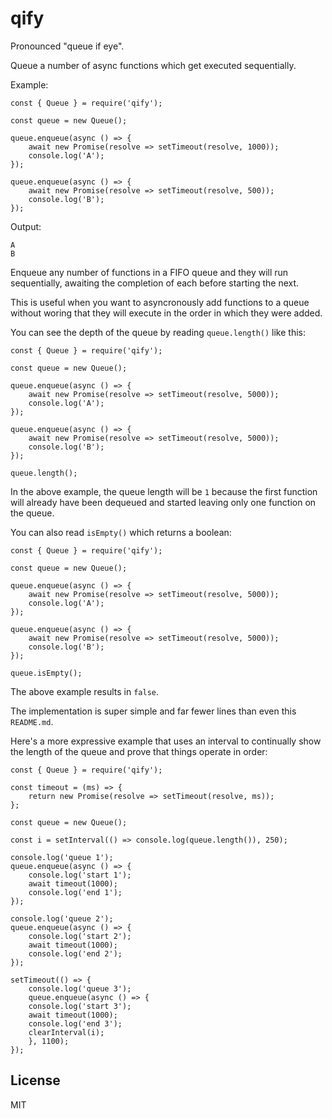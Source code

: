 qify
==============

Pronounced "queue if eye".

Queue a number of async functions which get executed sequentially.

Example:
```
const { Queue } = require('qify');

const queue = new Queue();

queue.enqueue(async () => {
    await new Promise(resolve => setTimeout(resolve, 1000));
    console.log('A');
});

queue.enqueue(async () => {
    await new Promise(resolve => setTimeout(resolve, 500));
    console.log('B');
});
```

Output:

```
A
B
```

Enqueue any number of functions in a FIFO queue and they will run sequentially, awaiting the completion of each before starting the next.

This is useful when you want to asyncronously add functions to a queue without woring that they will execute in the order in which they were added.

You can see the depth of the queue by reading `queue.length()` like this:

```
const { Queue } = require('qify');

const queue = new Queue();

queue.enqueue(async () => {
    await new Promise(resolve => setTimeout(resolve, 5000));
    console.log('A');
});

queue.enqueue(async () => {
    await new Promise(resolve => setTimeout(resolve, 5000));
    console.log('B');
});

queue.length();
```
In the above example, the queue length will be `1` because the first function will already have been dequeued and started leaving only one function on the queue.

You can also read `isEmpty()` which returns a boolean:

```
const { Queue } = require('qify');

const queue = new Queue();

queue.enqueue(async () => {
    await new Promise(resolve => setTimeout(resolve, 5000));
    console.log('A');
});

queue.enqueue(async () => {
    await new Promise(resolve => setTimeout(resolve, 5000));
    console.log('B');
});

queue.isEmpty();
```

The above example results in `false`.

The implementation is super simple and far fewer lines than even this `README.md`.

Here's a more expressive example that uses an interval to continually show the length of the queue and prove that things operate in order:

```
const { Queue } = require('qify');

const timeout = (ms) => {
    return new Promise(resolve => setTimeout(resolve, ms));
};

const queue = new Queue();

const i = setInterval(() => console.log(queue.length()), 250);

console.log('queue 1');
queue.enqueue(async () => {
    console.log('start 1');
    await timeout(1000);
    console.log('end 1');
});

console.log('queue 2');
queue.enqueue(async () => {
    console.log('start 2');
    await timeout(1000);
    console.log('end 2');
});

setTimeout(() => {
    console.log('queue 3');
    queue.enqueue(async () => {
	console.log('start 3');
	await timeout(1000);
	console.log('end 3');
	clearInterval(i);
    }, 1100);
});
```

License
-------
MIT
